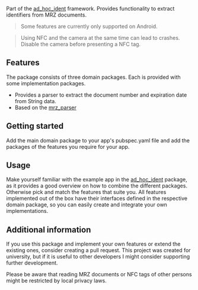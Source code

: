 Part of the [ad\_hoc\_ident](https://pub.dev/packages/ad_hoc_ident) framework.
Provides functionality to extract identifiers from MRZ documents.

> Some features are currently only supported on Android.

> Using NFC and the camera at the same time can lead to crashes.
> Disable the camera before presenting a NFC tag.

## Features
The package consists of three domain packages. Each is provided with some implementation packages.
* Provides a parser to extract the document number and expiration date from String data.
* Based on the [mrz\_parser](https://pub.dev/packages/mrz_parser)

## Getting started

Add the main domain package to your app's pubspec.yaml file and
add the packages of the features you require for your app.

## Usage

Make yourself familiar with the example app in the
[ad\_hoc\_ident](https://pub.dev/packages/ad_hoc_ident) package,
as it provides a good overview on how to combine the different packages.
Otherwise pick and match the features that suite you.
All features implemented out of the box have their interfaces defined in the respective
domain package, so you can easily create and integrate your own implementations.

## Additional information

If you use this package and implement your own features or extend the existing ones,
consider creating a pull request. This project was created for university, but if it is useful
to other developers I might consider supporting further development.

Please be aware that reading MRZ documents or NFC tags of other persons might be restricted by
local privacy laws.
